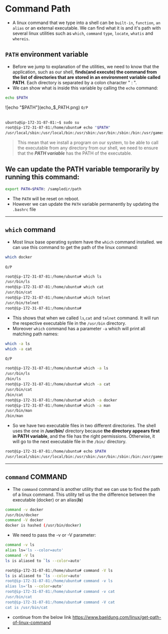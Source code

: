# Command Path

- A linux command that we type into a shell can be `built-in`, `function`, `an alias` or an external executable. We can find what it is and it's path with several linux utilities such as `which`, `command` `type`, `locate`, `whatis` and `whereis`.

## `PATH` environment variable

- Before we jump to explanation of the utilities, we need to know that the application, such as our shell, **finds(and execute) the command from the list of directories that are stored in an environment variable called PATH**. Each directory is separated by a colon character " : ".
- We can show what is inside this variable by calling the `echo` command:

```bash
echo $PATH
```

![echo "$PATH"](echo_$_PATH.png)
`O/P`

```bash

ubuntu@ip-172-31-87-81:~$ sudo su
root@ip-172-31-87-81:/home/ubuntu# echo "$PATH"
/usr/local/sbin:/usr/local/bin:/usr/sbin:/usr/bin:/sbin:/bin:/usr/games:/usr/local/games:/snap/bin
```

> This mean that we install a program on our system, to be able to call the executable from any directory from our shell, we need to ensure that the **_PATH variable_** has the PATH of the executable.

## We can update the PATH variable temporarily by running this command:

```bash
export PATH=$PATH: /sampledir/path

```

- The `PATH` will be reset on reboot.
- However we can update the `PATH` variable permanently by updating the `.bashrc` file

---

## `which` command

- Most linux base operating system have the `which` command installed. we can use this command to get the path of the linux command:

```bash
which docker

```

`O/P`

```bash
root@ip-172-31-87-81:/home/ubuntu# which ls
/usr/bin/ls
root@ip-172-31-87-81:/home/ubuntu# which cat
/usr/bin/cat
root@ip-172-31-87-81:/home/ubuntu# which telnet
/usr/bin/telnet
root@ip-172-31-87-81:/home/ubuntu#
```

- This shows that when we called `ls`,`cat` and `telnet` command. It will run the respective executable file in the `/usr/bin` directory.
- Moreover `which` command has a parameter `-a` which will print all matching path names:

```bash
which -a ls
which -a cat

```

`O/P`

```bash
root@ip-172-31-87-81:/home/ubuntu# which -a ls
/usr/bin/ls
/bin/ls
root@ip-172-31-87-81:/home/ubuntu# which -a cat
/usr/bin/cat
/bin/cat
root@ip-172-31-87-81:/home/ubuntu# which -a docker
root@ip-172-31-87-81:/home/ubuntu# which -a man
/usr/bin/man
/bin/man
```

- So we have two executable files in two different directories. The shell uses the one in **/usr/bin/** directory because **the directory appears first in PATH variable**, and the file has the right permissions. Otherwise, it will go to the next executable file in the `/bin/` directory.

```bash
root@ip-172-31-87-81:/home/ubuntu# echo $PATH
/usr/local/sbin:/usr/local/bin:/usr/sbin:/usr/bin:/sbin:/bin:/usr/games:/usr/local/games:/snap/bin
```

---

## `command` COMMAND

- The `command` command is another utility that we can use to find the path of a linux command. This utility tell us the the difference between the executable (docker) or an alias(**_ls_**)

```bash
command -v docker
/usr/bin/docker
command -V docker
docker is hashed (/usr/bin/docker)
```

- We need to pass the -v or -V parameter:

```bash
command -v ls
alias ls='ls --color=auto'
command -V ls
ls is aliased to `ls --color=auto'
```

```bash
root@ip-172-31-87-81:/home/ubuntu# command -V ls
ls is aliased to `ls --color=auto'
root@ip-172-31-87-81:/home/ubuntu# command -v ls
alias ls='ls --color=auto'
root@ip-172-31-87-81:/home/ubuntu# command -v cat
/usr/bin/cat
root@ip-172-31-87-81:/home/ubuntu# command -V cat
cat is /usr/bin/cat
```

- continue from the below link
  https://www.baeldung.com/linux/get-path-of-linux-command
-
